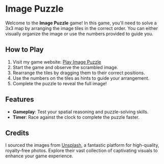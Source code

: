 # Image Puzzle

Welcome to the **Image Puzzle** game! In this game, you'll need to solve a 3x3 map by arranging the image tiles in the correct order. You can either visually organize the image or use the numbers provided to guide you.

## How to Play

1. Visit my game website: [Play Image Puzzle](https://mygame.com)
2. Start the game and observe the scrambled image.
3. Rearrange the tiles by dragging them to their correct positions.
4. Use the numbers on the tiles as hints to guide your arrangement.
5. Complete the puzzle to reveal the full image!

## Features

- **Gameplay**: Test your spatial reasoning and puzzle-solving skills.
- **Timer**: Race against the clock to complete the puzzle faster.

## Credits

I sourced the images from [Unsplash](https://unsplash.com/), a fantastic platform for high-quality, royalty-free photos. Explore their vast collection of captivating visuals to enhance your game experience.

